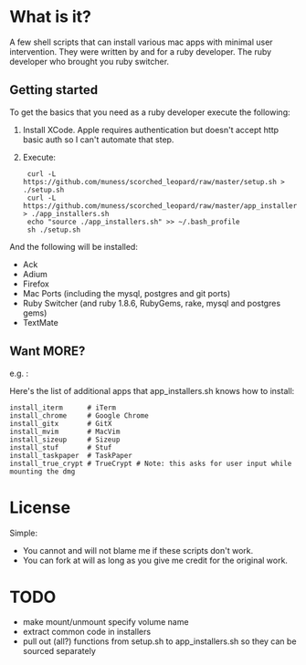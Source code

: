 # What is it?

A few shell scripts that can install various mac apps with minimal user intervention.  They were written by and for a ruby developer.  The ruby developer who brought you ruby switcher.

## Getting started

To get the basics that you need as a ruby developer execute the following:

1. Install XCode.  Apple requires authentication but doesn't accept http basic auth so I can't automate that step.
2. Execute:

		curl -L https://github.com/muness/scorched_leopard/raw/master/setup.sh > ./setup.sh
		curl -L https://github.com/muness/scorched_leopard/raw/master/app_installers.sh > ./app_installers.sh
        echo "source ./app_installers.sh" >> ~/.bash_profile
		sh ./setup.sh
	
And the following will be installed:

* Ack
* Adium
* Firefox
* Mac Ports (including the mysql, postgres and git ports)
* Ruby Switcher (and ruby 1.8.6, RubyGems, rake, mysql and postgres gems)
* TextMate

## Want MORE?
e.g. :

Here's the list of additional apps that app_installers.sh knows how to install:

	install_iterm      # iTerm
    install_chrome     # Google Chrome
    install_gitx       # GitX
    install_mvim       # MacVim
    install_sizeup     # Sizeup
    install_stuf       # Stuf
    install_taskpaper  # TaskPaper
    install_true_crypt # TrueCrypt # Note: this asks for user input while mounting the dmg

# License

Simple:

* You cannot and will not blame me if these scripts don't work.
* You can fork at will as long as you give me credit for the original work.

# TODO
 - make mount/unmount specify volume name
 - extract common code in installers
 - pull out (all?) functions from setup.sh to app_installers.sh so they can be sourced separately
